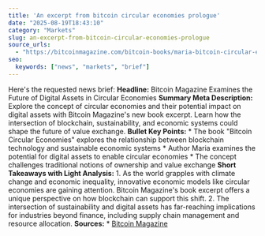 ```yaml
---
title: 'An excerpt from bitcoin circular economies prologue'
date: "2025-08-19T18:43:10"
category: "Markets"
slug: an-excerpt-from-bitcoin-circular-economies-prologue
source_urls:
  - "https://bitcoinmagazine.com/bitcoin-books/maria-bitcoin-circular-economies"
seo:
  keywords: ["news", "markets", "brief"]
---
```

Here's the requested news brief:  **Headline:** Bitcoin Magazine Examines the Future of Digital Assets in Circular Economies  **Summary Meta Description:** Explore the concept of circular economies and their potential impact on digital assets with Bitcoin Magazine's new book excerpt. Learn how the intersection of blockchain, sustainability, and economic systems could shape the future of value exchange.  **Bullet Key Points:**  * The book "Bitcoin Circular Economies" explores the relationship between blockchain technology and sustainable economic systems * Author Maria examines the potential for digital assets to enable circular economies * The concept challenges traditional notions of ownership and value exchange  **Short Takeaways with Light Analysis:**  1. As the world grapples with climate change and economic inequality, innovative economic models like circular economies are gaining attention. Bitcoin Magazine's book excerpt offers a unique perspective on how blockchain can support this shift. 2. The intersection of sustainability and digital assets has far-reaching implications for industries beyond finance, including supply chain management and resource allocation.  **Sources:**  * [Bitcoin Magazine](https://bitcoinmagazine.com/bitcoin-books/maria-bitcoin-circular-economies) 
